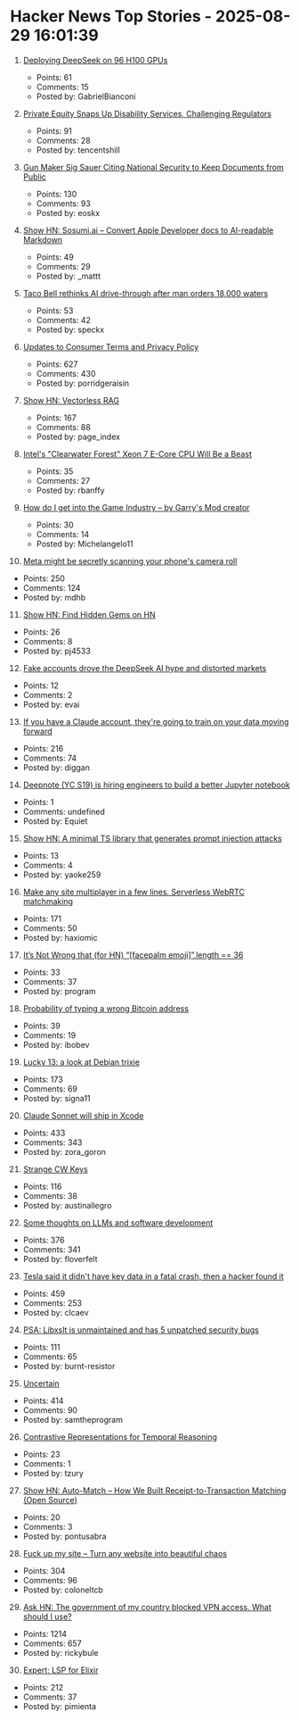 # Hacker News Top Stories - 2025-08-29 16:01:39

1. [Deploying DeepSeek on 96 H100 GPUs](https://lmsys.org/blog/2025-05-05-large-scale-ep/)
   - Points: 61
   - Comments: 15
   - Posted by: GabrielBianconi

2. [Private Equity Snaps Up Disability Services, Challenging Regulators](https://www.governing.com/management-and-administration/private-equity-snaps-up-disability-services-challenging-regulators)
   - Points: 91
   - Comments: 28
   - Posted by: tencentshill

3. [Gun Maker Sig Sauer Citing National Security to Keep Documents from Public](https://practicalshootinginsights.com/eighth-circuit-fmeca-update/)
   - Points: 130
   - Comments: 93
   - Posted by: eoskx

4. [Show HN: Sosumi.ai – Convert Apple Developer docs to AI-readable Markdown](https://sosumi.ai/)
   - Points: 49
   - Comments: 29
   - Posted by: _mattt

5. [Taco Bell rethinks AI drive-through after man orders 18,000 waters](https://www.bbc.com/news/articles/ckgyk2p55g8o)
   - Points: 53
   - Comments: 42
   - Posted by: speckx

6. [Updates to Consumer Terms and Privacy Policy](https://www.anthropic.com/news/updates-to-our-consumer-terms)
   - Points: 627
   - Comments: 430
   - Posted by: porridgeraisin

7. [Show HN: Vectorless RAG](https://github.com/VectifyAI/PageIndex/blob/main/cookbook/pageindex_RAG_simple.ipynb)
   - Points: 167
   - Comments: 88
   - Posted by: page_index

8. [Intel's "Clearwater Forest" Xeon 7 E-Core CPU Will Be a Beast](https://www.nextplatform.com/2025/08/26/intels-clearwater-forest-xeon-7-e-core-cpu-will-be-a-beast/)
   - Points: 35
   - Comments: 27
   - Posted by: rbanffy

9. [How do I get into the Game Industry – by Garry's Mod creator](https://garry.net/posts/how-do-i-get-into-the-game-industry)
   - Points: 30
   - Comments: 14
   - Posted by: Michelangelo11

10. [Meta might be secretly scanning your phone's camera roll](https://www.zdnet.com/article/meta-might-be-secretly-scanning-your-phones-camera-roll-how-to-check-and-turn-it-off/)
   - Points: 250
   - Comments: 124
   - Posted by: mdhb

11. [Show HN: Find Hidden Gems on HN](https://pj4533.com/hn-overlooked/)
   - Points: 26
   - Comments: 8
   - Posted by: pj4533

12. [Fake accounts drove the DeepSeek AI hype and distorted markets](https://www.evai.ai/en/post/disinformation-the-deepseek-hype-was-all-made-up-how-fake-accounts-managed-a-market-frenzy)
   - Points: 12
   - Comments: 2
   - Posted by: evai

13. [If you have a Claude account, they're going to train on your data moving forward](https://old.reddit.com/r/LocalLLaMA/comments/1n2ubjx/if_you_have_a_claude_personal_account_they_are/)
   - Points: 216
   - Comments: 74
   - Posted by: diggan

14. [Deepnote (YC S19) is hiring engineers to build a better Jupyter notebook](https://deepnote.com/join-us)
   - Points: 1
   - Comments: undefined
   - Posted by: Equiet

15. [Show HN: A minimal TS library that generates prompt injection attacks](https://prompt-injector.blueprintlab.io/)
   - Points: 13
   - Comments: 4
   - Posted by: yaoke259

16. [Make any site multiplayer in a few lines. Serverless WebRTC matchmaking](https://oxism.com/trystero/)
   - Points: 171
   - Comments: 50
   - Posted by: haxiomic

17. [It’s Not Wrong that (for HN) “[facepalm emoji]”.length == 36](https://zaerl.com/2025/08/24/its-not-wrong-that-for-hn-%f0%9f%a4%a6%f0%9f%8f%bc%e2%99%82%ef%b8%8f-length-36/)
   - Points: 33
   - Comments: 37
   - Posted by: program

18. [Probability of typing a wrong Bitcoin address](https://www.johndcook.com/blog/2025/08/28/wrong-address/)
   - Points: 39
   - Comments: 19
   - Posted by: ibobev

19. [Lucky 13: a look at Debian trixie](https://lwn.net/Articles/1033474/)
   - Points: 173
   - Comments: 69
   - Posted by: signa11

20. [Claude Sonnet will ship in Xcode](https://developer.apple.com/documentation/xcode-release-notes/xcode-26-release-notes)
   - Points: 433
   - Comments: 343
   - Posted by: zora_goron

21. [Strange CW Keys](https://sites.google.com/site/oh6dccw/strangecwkeys)
   - Points: 116
   - Comments: 38
   - Posted by: austinallegro

22. [Some thoughts on LLMs and software development](https://martinfowler.com/articles/202508-ai-thoughts.html)
   - Points: 376
   - Comments: 341
   - Posted by: floverfelt

23. [Tesla said it didn't have key data in a fatal crash, then a hacker found it](https://www.washingtonpost.com/technology/2025/08/29/tesla-autopilot-crashes-evidence-testimony-wrongful-death/)
   - Points: 459
   - Comments: 253
   - Posted by: clcaev

24. [PSA: Libxslt is unmaintained and has 5 unpatched security bugs](https://vuxml.freebsd.org/freebsd/b0a3466f-5efc-11f0-ae84-99047d0a6bcc.html)
   - Points: 111
   - Comments: 65
   - Posted by: burnt-resistor

25. [Uncertain<T>](https://nshipster.com/uncertainty/)
   - Points: 414
   - Comments: 90
   - Posted by: samtheprogram

26. [Contrastive Representations for Temporal Reasoning](https://princeton-rl.github.io/CRTR/)
   - Points: 23
   - Comments: 1
   - Posted by: tzury

27. [Show HN: Auto-Match – How We Built Receipt-to-Transaction Matching (Open Source)](https://midday.ai/updates/automatic-reconciliation-engine/)
   - Points: 20
   - Comments: 3
   - Posted by: pontusabra

28. [Fuck up my site – Turn any website into beautiful chaos](https://www.fuckupmysite.com/?url=https%3A%2F%2Fnews.ycombinator.com&torchCursor=true&comicSans=true&fakeCursors=true&peskyFly=true)
   - Points: 304
   - Comments: 96
   - Posted by: coloneltcb

29. [Ask HN: The government of my country blocked VPN access. What should I use?](undefined)
   - Points: 1214
   - Comments: 657
   - Posted by: rickybule

30. [Expert: LSP for Elixir](https://github.com/elixir-lang/expert)
   - Points: 212
   - Comments: 37
   - Posted by: pimienta

